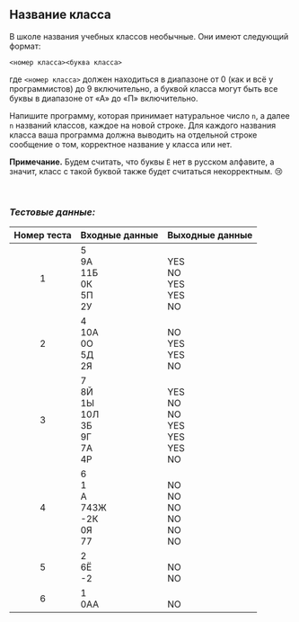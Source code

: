 ## Название класса

В школе названия учебных классов необычные. Они имеют следующий формат:

<code><номер класса><буква класса></code>

где <code><номер класса></code> должен находиться в диапазоне от 0 (как и всё у программистов) до 9 включительно,
а буквой класса могут быть все буквы в диапазоне от «А» до «П» включительно.

Напишите программу, которая принимает натуральное число <code>n</code>, а далее <code>n</code> названий классов, каждое на новой строке.
Для каждого названия класса ваша программа должна выводить на отдельной строке сообщение о том, корректное название у класса или нет.

**Примечание.** Будем считать, что буквы <code>Ё</code> нет в русском алфавите, а значит, класс с такой буквой также будет считаться некорректным. 😢

<br>

### *Тестовые данные:*

| Номер теста | Входные данные                               | Выходные данные                                |
|:-----------:|----------------------------------------------|------------------------------------------------|
|      1      | 5<br>9А<br>11Б<br>0К<br>5П<br>2У             | <br>YES<br>NO<br>YES<br>YES<br>NO              |
|      2      | 4<br>10А<br>0О<br>5Д<br>2Я                   | <br>NO<br>YES<br>YES<br>NO                     |
|      3      | 7<br>8Й<br>1Ы<br>10Л<br>3Б<br>9Г<br>7А<br>4Р | <br>YES<br>NO<br>NO<br>YES<br>YES<br>YES<br>NO |
|      4      | 6<br>1<br>А<br>743Ж<br>-2К<br>0Я<br>77       | <br>NO<br>NO<br>NO<br>NO<br>NO<br>NO           |
|      5      | 2<br>6Ё<br>-2                                | <br>NO<br>NO                                   |
|      6      | 1<br>0АА                                     | <br>NO                                         |